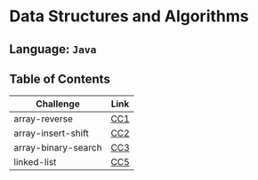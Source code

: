 # Data Structures and Algorithms

## Language: `Java`

## Table of Contents

|Challenge| Link|
|-------|-------|
|array-reverse|[CC1](array-reverse/README.md)|
|array-insert-shift|[CC2](array-insert-shift/README.md)|
|array-binary-search|[CC3](array-binary-search/README.md)|
|linked-list|[CC5](linked-list/README.md)|


